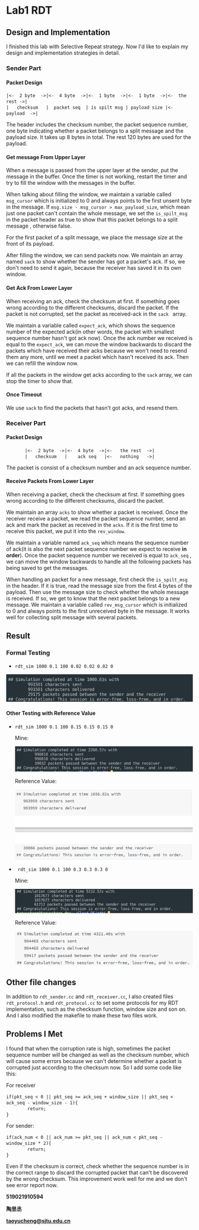 # Lab1 RDT

## Design and Implementation

I finished this lab with Selective Repeat strategy. Now I'd like to explain my design and implementation strategies in detail.

### Sender Part

#### Packet Design

```
|<-  2 byte  ->|<-  4 byte  ->|<-  1 byte  ->|<-  1 byte  ->|<-  the rest ->|
|   checksum   |  packet seq  | is spilt msg | payload size |<-  payload  ->|
```

The header includes the checksum number, the packet sequence number, one byte indicating whether a packet belongs to a split message and the payload size. It takes up 8 bytes in total. The rest 120 bytes are used for the payload.



#### Get message From Upper Layer

When a message is passed from the upper layer at the sender, put the message in the buffer. Once the timer is not working, restart the timer and try to fill the window with the messages in the buffer.

When talking about filling the window, we maintain a variable called `msg_cursor` which is initialized to 0 and always points to the first unsent byte in the message. If `msg.size - msg_cursor > max_payload_size`, which mean just one packet can't contain the whole message, we set the `is_spilt_msg` in the packet header as true to show that this packet belongs to a split message , otherwise false.

For the first packet of a split message, we place the message size at the front of its payload.

After filling the window, we can send packets now. We maintain an array named `sack` to show whether the sender has got a packet's ack. If so, we don't need to send it again, because the receiver has saved it in its own window.



#### Get Ack From Lower Layer

When receiving an ack, check the checksum at first. If something goes wrong according to the different checksums, discard the packet. If the packet is not corrupted, set the packet as received-ack in the `sack ` array.

We maintain a variable called `expect_ack`, which shows the sequence number of the expected ack(in other words, the packet with smallest sequence number hasn't got ack now). Once the ack number we received is equal to the `expect_ack`, we can move the window backwards to discard the packets which have received their acks because we won't need to resend them any more, until we meet a packet which hasn't received its ack. Then we can refill the window now.

If all the packets in the window get acks according to the `sack` array, we can stop the timer to show that.



#### Once Timeout

We use `sack` to find the packets that hasn't got acks, and resend them.



### Receiver Part

#### Packet Design

```
       |<-  2 byte  ->|<-  4 byte  ->|<-   the rest  ->|
       |   checksum   |    ack seq   |<-   nothing   ->|
```

The packet is consist of a checksum number and an ack sequence number.



#### Receive Packets From Lower Layer

When receiving a packet, check the checksum at first. If something goes wrong according to the different checksums, discard the packet.  

We maintain an array `acks` to show whether a packet is received. Once the receiver receive a packet, we read the packet sequence number, send an ack and mark the packet as received in the `acks`. If it is the first time to receive this packet, we put it into the `rev_window`.

We maintain a variable named `ack_seq` which means the sequence number of ack(it is also the next packet sequence number we expect to receive **in order**). Once the packet sequence number we received is equal to `ack_seq` , we can move the window backwards to handle all the following packets has being saved to get the messages.

When handling an packet for a new message, first check the `is_spilt_msg` in the header. If it is true, read the message size from the first 4 bytes of the payload. Then use the message size to check whether the whole message is received. If so, we get to know that the next packet belongs to a new message. We maintain a variable called `rev_msg_cursor` which is initialized to 0 and always points to the first unreceived byte in the message. It works well for collecting split message with several packets.



## Result

### Formal Testing

- `rdt_sim 1000 0.1 100 0.02 0.02 0.02 0`

![image-20220227160712882](./lab1_doc.assets/image-20220227160712882.png)



#### Other Testing with Reference Value

- `rdt_sim 1000 0.1 100 0.15 0.15 0.15 0`

  Mine:

  ![image-20220227160816805](./lab1_doc.assets/image-20220227160816805.png)

  Reference Value:

  ![image-20220227160909945](./lab1_doc.assets/image-20220227160909945.png)

- ` rdt_sim 1000 0.1 100 0.3 0.3 0.3 0`

  Mine:

  ![image-20220227160937409](./lab1_doc.assets/image-20220227160937409.png)

  Reference Value:

  ![image-20220227160950369](./lab1_doc.assets/image-20220227160950369.png)



## Other file changes

In addition to  `rdt_sender.cc` and `rdt_receiver.cc`,  I also created files `rdt_protocol.h` and `rdt_protocol.cc` to set some protocols for my RDT implementation, such as the checksum function, window size and son on. And I also modified the makefile to make these two files work.



## Problems I Met

I found that when the corruption rate is high, sometimes the packet sequence number will be changed as well as the checksum number, which will cause some errors because we can't determine whether a packet is corrupted just according to the checksum now. So I add some code like this:

For receiver

```
if(pkt_seq < 0 || pkt_seq >= ack_seq + window_size || pkt_seq < ack_seq - window_size - 1){
        return;
}
```

For sender:

```
if(ack_num < 0 || ack_num >= pkt_seq || ack_num < pkt_seq - window_size * 2){
        return;
}
```

Even if the checksum is correct, check whether the sequence number is in the correct range to discard the corrupted packet that can't be discovered by the wrong checksum. This improvement work well for me and we don't see error report now.



**519021910594**

**陶昱丞**

**taoyucheng@sjtu.edu.cn**
